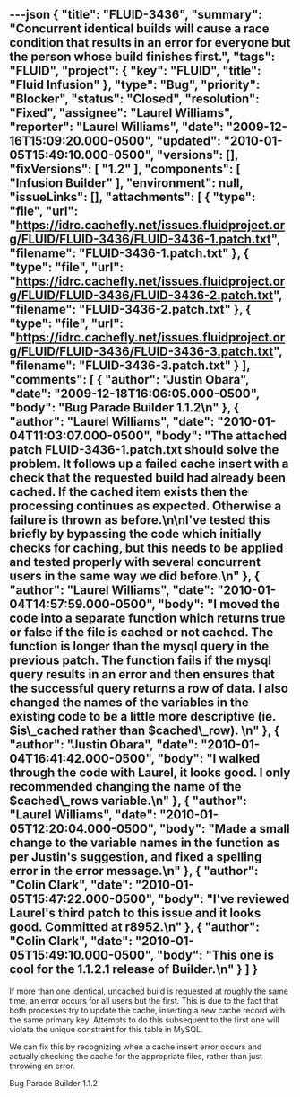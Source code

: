---json
{
  "title": "FLUID-3436",
  "summary": "Concurrent identical builds will cause a race condition that results in an error for everyone but the person whose build finishes first.",
  "tags": "FLUID",
  "project": {
    "key": "FLUID",
    "title": "Fluid Infusion"
  },
  "type": "Bug",
  "priority": "Blocker",
  "status": "Closed",
  "resolution": "Fixed",
  "assignee": "Laurel Williams",
  "reporter": "Laurel Williams",
  "date": "2009-12-16T15:09:20.000-0500",
  "updated": "2010-01-05T15:49:10.000-0500",
  "versions": [],
  "fixVersions": [
    "1.2"
  ],
  "components": [
    "Infusion Builder"
  ],
  "environment": null,
  "issueLinks": [],
  "attachments": [
    {
      "type": "file",
      "url": "https://idrc.cachefly.net/issues.fluidproject.org/FLUID/FLUID-3436/FLUID-3436-1.patch.txt",
      "filename": "FLUID-3436-1.patch.txt"
    },
    {
      "type": "file",
      "url": "https://idrc.cachefly.net/issues.fluidproject.org/FLUID/FLUID-3436/FLUID-3436-2.patch.txt",
      "filename": "FLUID-3436-2.patch.txt"
    },
    {
      "type": "file",
      "url": "https://idrc.cachefly.net/issues.fluidproject.org/FLUID/FLUID-3436/FLUID-3436-3.patch.txt",
      "filename": "FLUID-3436-3.patch.txt"
    }
  ],
  "comments": [
    {
      "author": "Justin Obara",
      "date": "2009-12-18T16:06:05.000-0500",
      "body": "Bug Parade Builder 1.1.2\n"
    },
    {
      "author": "Laurel Williams",
      "date": "2010-01-04T11:03:07.000-0500",
      "body": "The attached patch FLUID-3436-1.patch.txt should solve the problem. It follows up a failed cache insert with a check that the requested build had already been cached. If the cached item exists then the processing continues as expected. Otherwise a failure is thrown as before.\n\nI've tested this briefly by bypassing the code which initially checks for caching, but this needs to be applied and tested properly with several concurrent users in the same way we did before.\n"
    },
    {
      "author": "Laurel Williams",
      "date": "2010-01-04T14:57:59.000-0500",
      "body": "I moved the code into a separate function which returns true or false if the file is cached or not cached. The function is longer than the mysql query in the previous patch. The function fails if the mysql query results in an error and then ensures that the successful query returns a row of data. I also changed the names of the variables in the existing code to be a little more descriptive (ie. $is\\_cached rather than $cached\\_row).&#x20;\n"
    },
    {
      "author": "Justin Obara",
      "date": "2010-01-04T16:41:42.000-0500",
      "body": "I walked through the code with Laurel, it looks good. I only recommended changing the name of the $cached\\_rows variable.\n"
    },
    {
      "author": "Laurel Williams",
      "date": "2010-01-05T12:20:04.000-0500",
      "body": "Made a small change to the variable names in the function as per Justin's suggestion, and fixed a spelling error in the error message.\n"
    },
    {
      "author": "Colin Clark",
      "date": "2010-01-05T15:47:22.000-0500",
      "body": "I've reviewed Laurel's third patch to this issue and it looks good. Committed at r8952.\n"
    },
    {
      "author": "Colin Clark",
      "date": "2010-01-05T15:49:10.000-0500",
      "body": "This one is cool for the 1.1.2.1 release of Builder.\n"
    }
  ]
}
---
If more than one identical, uncached build is requested at roughly the same time, an error occurs for all users but the first. This is due to the fact that both processes try to update the cache, inserting a new cache record with the same primary key. Attempts to do this subsequent to the first one will violate the unique constraint for this table in MySQL.

We can fix this by recognizing when a cache insert error occurs and actually checking the cache for the appropriate files, rather than just throwing an error.

Bug Parade Builder 1.1.2

        